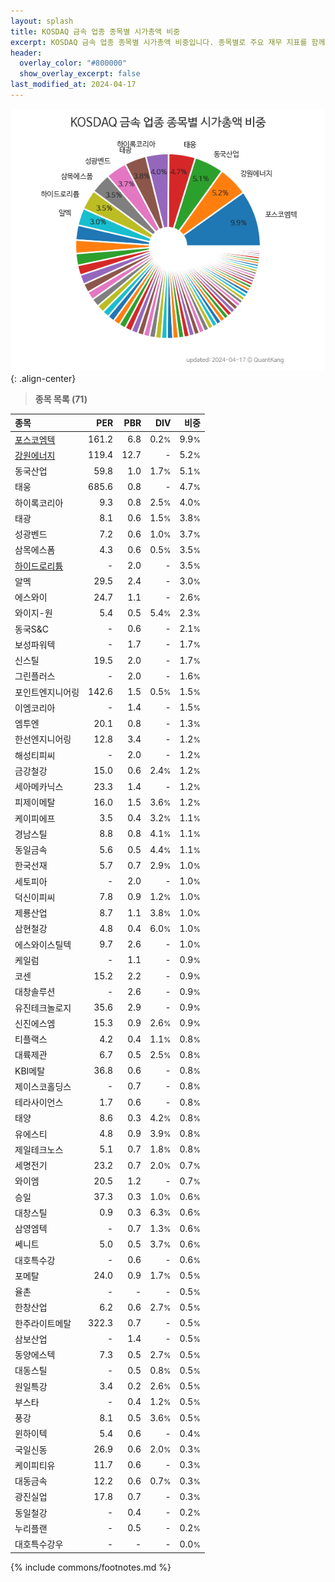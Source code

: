 ```yaml
---
layout: splash
title: KOSDAQ 금속 업종 종목별 시가총액 비중
excerpt: KOSDAQ 금속 업종 종목별 시가총액 비중입니다. 종목별로 주요 재무 지표를 함께 표시합니다.
header:
  overlay_color: "#800000"
  show_overlay_excerpt: false
last_modified_at: 2024-04-17
---
```



![KOSDAQ 금속 업종 종목별 시가총액 비중](/stats/sector/images/kosdaq_업종_금속_종목.png){: .align-center}


> **종목 목록 (71)**<a id="list"></a>

| **종목** | **PER** | **PBR** | **DIV** | **비중** |
| :------- | ------: | ------: | ------: | -------: |
| [포스코엠텍](/009520/) | 161.2 | 6.8 | 0.2<small>%</small> | 9.9<small>%</small> |
| [강원에너지](/114190/) | 119.4 | 12.7 | - | 5.2<small>%</small> |
| 동국산업 | 59.8 | 1.0 | 1.7<small>%</small> | 5.1<small>%</small> |
| 태웅 | 685.6 | 0.8 | - | 4.7<small>%</small> |
| 하이록코리아 | 9.3 | 0.8 | 2.5<small>%</small> | 4.0<small>%</small> |
| 태광 | 8.1 | 0.6 | 1.5<small>%</small> | 3.8<small>%</small> |
| 성광벤드 | 7.2 | 0.6 | 1.0<small>%</small> | 3.7<small>%</small> |
| 삼목에스폼 | 4.3 | 0.6 | 0.5<small>%</small> | 3.5<small>%</small> |
| [하이드로리튬](/101670/) | - | 2.0 | - | 3.5<small>%</small> |
| 알멕 | 29.5 | 2.4 | - | 3.0<small>%</small> |
| 에스와이 | 24.7 | 1.1 | - | 2.6<small>%</small> |
| 와이지-원 | 5.4 | 0.5 | 5.4<small>%</small> | 2.3<small>%</small> |
| 동국S&C | - | 0.6 | - | 2.1<small>%</small> |
| 보성파워텍 | - | 1.7 | - | 1.7<small>%</small> |
| 신스틸 | 19.5 | 2.0 | - | 1.7<small>%</small> |
| 그린플러스 | - | 2.0 | - | 1.6<small>%</small> |
| 포인트엔지니어링 | 142.6 | 1.5 | 0.5<small>%</small> | 1.5<small>%</small> |
| 이엠코리아 | - | 1.4 | - | 1.5<small>%</small> |
| 엠투엔 | 20.1 | 0.8 | - | 1.3<small>%</small> |
| 한선엔지니어링 | 12.8 | 3.4 | - | 1.2<small>%</small> |
| 해성티피씨 | - | 2.0 | - | 1.2<small>%</small> |
| 금강철강 | 15.0 | 0.6 | 2.4<small>%</small> | 1.2<small>%</small> |
| 세아메카닉스 | 23.3 | 1.4 | - | 1.2<small>%</small> |
| 피제이메탈 | 16.0 | 1.5 | 3.6<small>%</small> | 1.2<small>%</small> |
| 케이피에프 | 3.5 | 0.4 | 3.2<small>%</small> | 1.1<small>%</small> |
| 경남스틸 | 8.8 | 0.8 | 4.1<small>%</small> | 1.1<small>%</small> |
| 동일금속 | 5.6 | 0.5 | 4.4<small>%</small> | 1.1<small>%</small> |
| 한국선재 | 5.7 | 0.7 | 2.9<small>%</small> | 1.0<small>%</small> |
| 세토피아 | - | 2.0 | - | 1.0<small>%</small> |
| 덕신이피씨 | 7.8 | 0.9 | 1.2<small>%</small> | 1.0<small>%</small> |
| 제룡산업 | 8.7 | 1.1 | 3.8<small>%</small> | 1.0<small>%</small> |
| 삼현철강 | 4.8 | 0.4 | 6.0<small>%</small> | 1.0<small>%</small> |
| 에스와이스틸텍 | 9.7 | 2.6 | - | 1.0<small>%</small> |
| 케일럼 | - | 1.1 | - | 0.9<small>%</small> |
| 코센 | 15.2 | 2.2 | - | 0.9<small>%</small> |
| 대창솔루션 | - | 2.6 | - | 0.9<small>%</small> |
| 유진테크놀로지 | 35.6 | 2.9 | - | 0.9<small>%</small> |
| 신진에스엠 | 15.3 | 0.9 | 2.6<small>%</small> | 0.9<small>%</small> |
| 티플랙스 | 4.2 | 0.4 | 1.1<small>%</small> | 0.8<small>%</small> |
| 대륙제관 | 6.7 | 0.5 | 2.5<small>%</small> | 0.8<small>%</small> |
| KBI메탈 | 36.8 | 0.6 | - | 0.8<small>%</small> |
| 제이스코홀딩스 | - | 0.7 | - | 0.8<small>%</small> |
| 테라사이언스 | 1.7 | 0.6 | - | 0.8<small>%</small> |
| 태양 | 8.6 | 0.3 | 4.2<small>%</small> | 0.8<small>%</small> |
| 유에스티 | 4.8 | 0.9 | 3.9<small>%</small> | 0.8<small>%</small> |
| 제일테크노스 | 5.1 | 0.7 | 1.8<small>%</small> | 0.8<small>%</small> |
| 세명전기 | 23.2 | 0.7 | 2.0<small>%</small> | 0.7<small>%</small> |
| 와이엠 | 20.5 | 1.2 | - | 0.7<small>%</small> |
| 승일 | 37.3 | 0.3 | 1.0<small>%</small> | 0.6<small>%</small> |
| 대창스틸 | 0.9 | 0.3 | 6.3<small>%</small> | 0.6<small>%</small> |
| 삼영엠텍 | - | 0.7 | 1.3<small>%</small> | 0.6<small>%</small> |
| 쎄니트 | 5.0 | 0.5 | 3.7<small>%</small> | 0.6<small>%</small> |
| 대호특수강 | - | 0.6 | - | 0.6<small>%</small> |
| 포메탈 | 24.0 | 0.9 | 1.7<small>%</small> | 0.5<small>%</small> |
| 율촌 | - | - | - | 0.5<small>%</small> |
| 한창산업 | 6.2 | 0.6 | 2.7<small>%</small> | 0.5<small>%</small> |
| 한주라이트메탈 | 322.3 | 0.7 | - | 0.5<small>%</small> |
| 삼보산업 | - | 1.4 | - | 0.5<small>%</small> |
| 동양에스텍 | 7.3 | 0.5 | 2.7<small>%</small> | 0.5<small>%</small> |
| 대동스틸 | - | 0.5 | 0.8<small>%</small> | 0.5<small>%</small> |
| 원일특강 | 3.4 | 0.2 | 2.6<small>%</small> | 0.5<small>%</small> |
| 부스타 | - | 0.4 | 1.2<small>%</small> | 0.5<small>%</small> |
| 풍강 | 8.1 | 0.5 | 3.6<small>%</small> | 0.5<small>%</small> |
| 윈하이텍 | 5.4 | 0.6 | - | 0.4<small>%</small> |
| 국일신동 | 26.9 | 0.6 | 2.0<small>%</small> | 0.3<small>%</small> |
| 케이피티유 | 11.7 | 0.6 | - | 0.3<small>%</small> |
| 대동금속 | 12.2 | 0.6 | 0.7<small>%</small> | 0.3<small>%</small> |
| 광진실업 | 17.8 | 0.7 | - | 0.3<small>%</small> |
| 동일철강 | - | 0.4 | - | 0.2<small>%</small> |
| 누리플랜 | - | 0.5 | - | 0.2<small>%</small> |
| 대호특수강우 | - | - | - | 0.0<small>%</small> |

{% include commons/footnotes.md %}